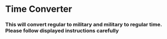 # Time Converter

### This will convert regular to military and military to regular time. Please follow displayed instructions carefully
